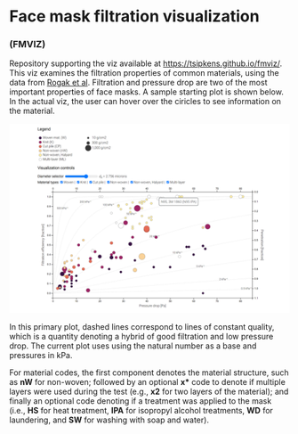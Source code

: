 
# Face mask filtration visualization 

### (FMVIZ)

Repository supporting the viz available at https://tsipkens.github.io/fmviz/. This viz examines the filtration properties of common materials, using the data from [Rogak et al][rogakfm]. Filtration and pressure drop are two of the most important properties of face masks. A sample starting plot is shown below. In the actual viz, the user can hover over the ciricles to see information on the material. 

[![sampleimg](imgs/00_sample_plot.png)](https://tsipkens.github.io/fmviz/)

In this primary plot, dashed lines correspond to lines of constant quality, which is a quantity denoting a hybrid of good filtration and low pressure drop. The current plot uses using the natural number as a base and pressures in kPa. 

For material codes, the first component denotes the material structure, such as **nW** for non-woven; followed by an optional **x\*** code to denote if multiple layers were used during the test (e.g., **x2** for two layers of the material); and finally an optional code denoting if a treatment was applied to the mask (i.e., **HS** for heat treatment, **IPA** for isopropyl alcohol treatments, **WD** for laundering, and **SW** for washing with soap and water).

[rogakfm]: https://arxiv.org/abs/2008.06001
